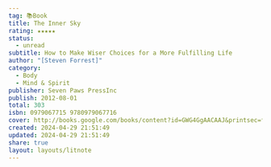 ```yaml
---
tag: 📚Book
title: The Inner Sky
rating: ★★★★★
status:
  - unread
subtitle: How to Make Wiser Choices for a More Fulfilling Life
author: "[Steven Forrest]"
category:
  - Body
  - Mind & Spirit
publisher: Seven Paws PressInc
publish: 2012-08-01
total: 303
isbn: 0979067715 9780979067716
cover: http://books.google.com/books/content?id=GWG4GgAACAAJ&printsec=frontcover&img=1&zoom=1&source=gbs_api
created: 2024-04-29 21:51:49
updated: 2024-04-29 21:51:49
share: true
layout: layouts/litnote
---
```

